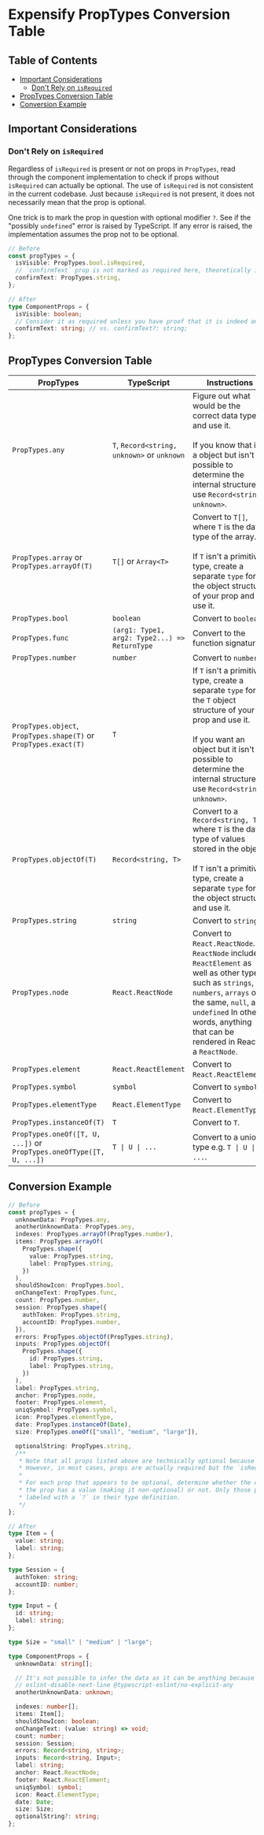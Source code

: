 # Expensify PropTypes Conversion Table

## Table of Contents

- [Important Considerations](#important-considerations)
  - [Don't Rely on `isRequired`](#dont-rely-on-isrequired)
- [PropTypes Conversion Table](#proptypes-conversion-table)
- [Conversion Example](#conversion-example)

## Important Considerations

### Don't Rely on `isRequired`

Regardless of `isRequired` is present or not on props in `PropTypes`, read through the component implementation to check if props without `isRequired` can actually be optional. The use of `isRequired` is not consistent in the current codebase. Just because `isRequired` is not present, it does not necessarily mean that the prop is optional.

One trick is to mark the prop in question with optional modifier `?`. See if the "possibly `undefined`" error is raised by TypeScript. If any error is raised, the implementation assumes the prop not to be optional.

```ts
// Before
const propTypes = {
  isVisible: PropTypes.bool.isRequired,
  // `confirmText` prop is not marked as required here, theoretically it is optional.
  confirmText: PropTypes.string,
};

// After
type ComponentProps = {
  isVisible: boolean;
  // Consider it as required unless you have proof that it is indeed an optional prop.
  confirmText: string; // vs. confirmText?: string;
};
```

## PropTypes Conversion Table

| PropTypes                                                            | TypeScript                                    | Instructions                                                                                                                                                                                                                                  |
| -------------------------------------------------------------------- | --------------------------------------------- | --------------------------------------------------------------------------------------------------------------------------------------------------------------------------------------------------------------------------------------------- |
| `PropTypes.any`                                                      | `T`, `Record<string, unknown>` or `unknown`   | Figure out what would be the correct data type and use it.<br><br>If you know that it's a object but isn't possible to determine the internal structure, use `Record<string, unknown>`.                                                       |
| `PropTypes.array` or `PropTypes.arrayOf(T)`                          | `T[]` or `Array<T>`                           | Convert to `T[]`, where `T` is the data type of the array.<br><br>If `T` isn't a primitive type, create a separate `type` for the object structure of your prop and use it.                                                                   |
| `PropTypes.bool`                                                     | `boolean`                                     | Convert to `boolean`.                                                                                                                                                                                                                         |
| `PropTypes.func`                                                     | `(arg1: Type1, arg2: Type2...) => ReturnType` | Convert to the function signature.                                                                                                                                                                                                            |
| `PropTypes.number`                                                   | `number`                                      | Convert to `number`.                                                                                                                                                                                                                          |
| `PropTypes.object`, `PropTypes.shape(T)` or `PropTypes.exact(T)`     | `T`                                           | If `T` isn't a primitive type, create a separate `type` for the `T` object structure of your prop and use it.<br><br>If you want an object but it isn't possible to determine the internal structure, use `Record<string, unknown>`.          |
| `PropTypes.objectOf(T)`                                              | `Record<string, T>`                           | Convert to a `Record<string, T>` where `T` is the data type of values stored in the object.<br><br>If `T` isn't a primitive type, create a separate `type` for the object structure and use it.                                               |
| `PropTypes.string`                                                   | `string`                                      | Convert to `string`.                                                                                                                                                                                                                          |
| `PropTypes.node`                                                     | `React.ReactNode`                             | Convert to `React.ReactNode`. `ReactNode` includes `ReactElement` as well as other types such as `strings`, `numbers`, `arrays` of the same, `null`, and `undefined` In other words, anything that can be rendered in React is a `ReactNode`. |
| `PropTypes.element`                                                  | `React.ReactElement`                          | Convert to `React.ReactElement`.                                                                                                                                                                                                              |
| `PropTypes.symbol`                                                   | `symbol`                                      | Convert to `symbol`.                                                                                                                                                                                                                          |
| `PropTypes.elementType`                                              | `React.ElementType`                           | Convert to `React.ElementType`.                                                                                                                                                                                                               |
| `PropTypes.instanceOf(T)`                                            | `T`                                           | Convert to `T`.                                                                                                                                                                                                                               |
| `PropTypes.oneOf([T, U, ...])` or `PropTypes.oneOfType([T, U, ...])` | `T \| U \| ...`                               | Convert to a union type e.g. `T \| U \| ...`.                                                                                                                                                                                                 |

## Conversion Example

```ts
// Before
const propTypes = {
  unknownData: PropTypes.any,
  anotherUnknownData: PropTypes.any,
  indexes: PropTypes.arrayOf(PropTypes.number),
  items: PropTypes.arrayOf(
    PropTypes.shape({
      value: PropTypes.string,
      label: PropTypes.string,
    })
  ),
  shouldShowIcon: PropTypes.bool,
  onChangeText: PropTypes.func,
  count: PropTypes.number,
  session: PropTypes.shape({
    authToken: PropTypes.string,
    accountID: PropTypes.number,
  }),
  errors: PropTypes.objectOf(PropTypes.string),
  inputs: PropTypes.objectOf(
    PropTypes.shape({
      id: PropTypes.string,
      label: PropTypes.string,
    })
  ),
  label: PropTypes.string,
  anchor: PropTypes.node,
  footer: PropTypes.element,
  uniqSymbol: PropTypes.symbol,
  icon: PropTypes.elementType,
  date: PropTypes.instanceOf(Date),
  size: PropTypes.oneOf(["small", "medium", "large"]),

  optionalString: PropTypes.string,
  /**
   * Note that all props listed above are technically optional because they lack the `isRequired` attribute.
   * However, in most cases, props are actually required but the `isRequired` attribute is left out by mistake.
   *
   * For each prop that appears to be optional, determine whether the component implementation assumes that
   * the prop has a value (making it non-optional) or not. Only those props that are truly optional should be
   * labeled with a `?` in their type definition.
   */
};

// After
type Item = {
  value: string;
  label: string;
};

type Session = {
  authToken: string;
  accountID: number;
};

type Input = {
  id: string;
  label: string;
};

type Size = "small" | "medium" | "large";

type ComponentProps = {
  unknownData: string[];

  // It's not possible to infer the data as it can be anything because of reasons X, Y and Z.
  // eslint-disable-next-line @typescript-eslint/no-explicit-any
  anotherUnknownData: unknown;

  indexes: number[];
  items: Item[];
  shouldShowIcon: boolean;
  onChangeText: (value: string) => void;
  count: number;
  session: Session;
  errors: Record<string, string>;
  inputs: Record<string, Input>;
  label: string;
  anchor: React.ReactNode;
  footer: React.ReactElement;
  uniqSymbol: symbol;
  icon: React.ElementType;
  date: Date;
  size: Size;
  optionalString?: string;
};
```
